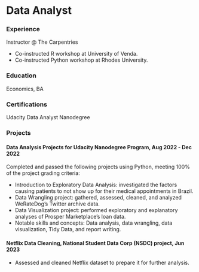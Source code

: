 # Data Analyst

### Experience
Instructor @ The Carpentries
- Co-instructed R workshop at University of Venda.
- Co-instructed Python workshop at Rhodes University.
  
### Education
Economics, BA

### Certifications
Udacity Data Analyst Nanodegree

### Projects
#### Data Analysis Projects for Udacity Nanodegree Program, Aug 2022 - Dec 2022
Completed and passed the following projects using Python, meeting 100% of the project grading criteria:
- Introduction to Exploratory Data Analysis: investigated the factors causing patients to not show up for their medical appointments in Brazil.
- Data Wrangling project: gathered, assessed, cleaned, and analyzed WeRateDog’s Twitter archive data.
- Data Visualization project: performed exploratory and explanatory analyses of Prosper Marketplace’s loan data.
- Notable skills and concepts: Data analysis, data wrangling, data visualization, Tidy Data, and report writing.

#### Netflix Data Cleaning, National Student Data Corp (NSDC) project, Jun 2023
- Assessed and cleaned Netflix dataset to prepare it for further analysis.
